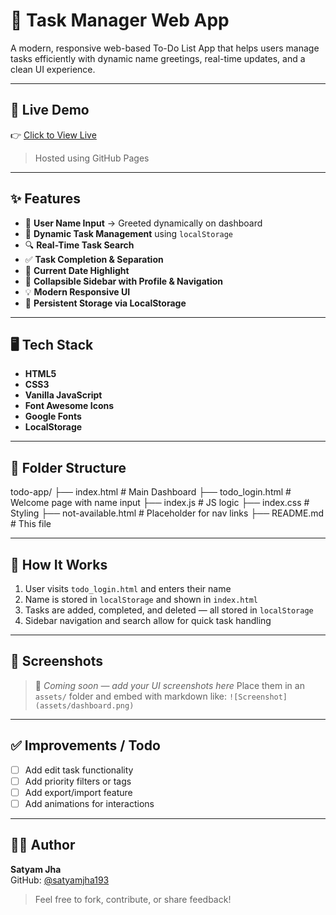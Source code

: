 # 📝 Task Manager Web App

A modern, responsive web-based To-Do List App that helps users manage tasks efficiently with dynamic name greetings, real-time updates, and a clean UI experience.

---

## 🚀 Live Demo

👉 [Click to View Live](https://satyamjha193.github.io/todo-app/)

> Hosted using GitHub Pages

---

## ✨ Features

- 👤 **User Name Input** → Greeted dynamically on dashboard
- 🧠 **Dynamic Task Management** using `localStorage`
- 🔍 **Real-Time Task Search**
- ✅ **Task Completion & Separation**
- 📅 **Current Date Highlight**
- 📁 **Collapsible Sidebar with Profile & Navigation**
- 💡 **Modern Responsive UI**
- 💾 **Persistent Storage via LocalStorage**

---

## 🖥️ Tech Stack

- **HTML5**
- **CSS3**
- **Vanilla JavaScript**
- **Font Awesome Icons**
- **Google Fonts**
- **LocalStorage**

---

## 📂 Folder Structure

todo-app/
├── index.html # Main Dashboard
├── todo_login.html # Welcome page with name input
├── index.js # JS logic
├── index.css # Styling
├── not-available.html # Placeholder for nav links
├── README.md # This file



---

## 🧠 How It Works

1. User visits `todo_login.html` and enters their name
2. Name is stored in `localStorage` and shown in `index.html`
3. Tasks are added, completed, and deleted — all stored in `localStorage`
4. Sidebar navigation and search allow for quick task handling

---

## 📸 Screenshots

> 📸 _Coming soon — add your UI screenshots here_
> Place them in an `assets/` folder and embed with markdown like:
> `![Screenshot](assets/dashboard.png)`

---

## ✅ Improvements / Todo

- [ ] Add edit task functionality
- [ ] Add priority filters or tags
- [ ] Add export/import feature
- [ ] Add animations for interactions

---

## 👨‍💻 Author

**Satyam Jha**  
GitHub: [@satyamjha193](https://github.com/satyamjha193)

> Feel free to fork, contribute, or share feedback!
